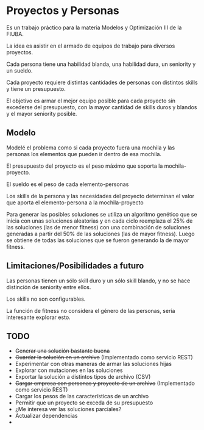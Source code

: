 # Proyectos y Personas

Es un trabajo práctico para la materia Modelos y Optimización III de la FIUBA.

La idea es asistir en el armado de equipos de trabajo para diversos proyectos.

Cada persona tiene una habilidad blanda, una habilidad dura, un seniority y un sueldo.

Cada proyecto requiere distintas cantidades de personas con distintos skills y tiene un presupuesto.

El objetivo es armar el mejor equipo posible para cada proyecto sin excederse del presupuesto, con la mayor cantidad de skills duros y blandos y el mayor seniority posible.

## Modelo

Modelé el problema como si cada proyecto fuera una mochila y las personas los elementos que pueden ir dentro de esa mochila.

El presupuesto del proyecto es el peso máximo que soporta la mochila-proyecto.

El sueldo es el peso de cada elemento-personas

Los skills de la persona y las necesidades del proyecto determinan el valor que aporta el elemento-persona a la mochila-proyecto

Para generar las posibles soluciones se utiliza un algoritmo genético que se inicia con unas soluciones aleatorias y en cada ciclo reemplaza el 25% de las soluciones (las de menor fitness) con una combinación de soluciones generadas a partir del 50% de las soluciones (las de mayor fitness). Luego se obtiene de todas las soluciones que se fueron generando la de mayor fitness.

## Limitaciones/Posibilidades a futuro

Las personas tienen un sólo skill duro y un sólo skill blando, y no se hace distinción de seniority entre ellos.

Los skills no son configurables.

La función de fitness no considera el género de las personas, sería interesante explorar esto.

## TODO
* ~~Generar una solución bastante buena~~
* ~~Guardar la solución en un archivo~~ (Implementado como servicio REST)
* Experimentar con otras maneras de armar las soluciones hijas
* Explorar con mutaciones en las soluciones
* Exportar la solución a distintos tipos de archivo (CSV)
* ~~Cargar empresa con personas y proyecto de un archivo~~ (Implementado como servicio REST)
* Cargar los pesos de las características de un archivo
* Permitir que un proyecto se exceda de su presupuesto
* ¿Me interesa ver las soluciones parciales?
* Actualizar dependencias
* 

